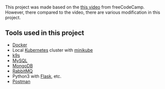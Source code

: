 This project was made based on the [this video](https://www.youtube.com/watch?v=hmkF77F9TLw) from freeCodeCamp. However, there compared to the video, there are various modification in this project.

## Tools used in this project

* [Docker](https://www.docker.com/)
* Local [Kubernetes](https://kubernetes.io/) cluster with [minikube](https://minikube.sigs.k8s.io/docs/)
* [k9s](https://k9scli.io/)
* [MySQL](https://www.mysql.com/)
* [MongoDB](https://www.mongodb.com/)
* [RabbitMQ](https://www.rabbitmq.com/)
* Python3 with [Flask](https://flask.palletsprojects.com/en/3.0.x/), etc.
* [Postman](https://www.postman.com/)
